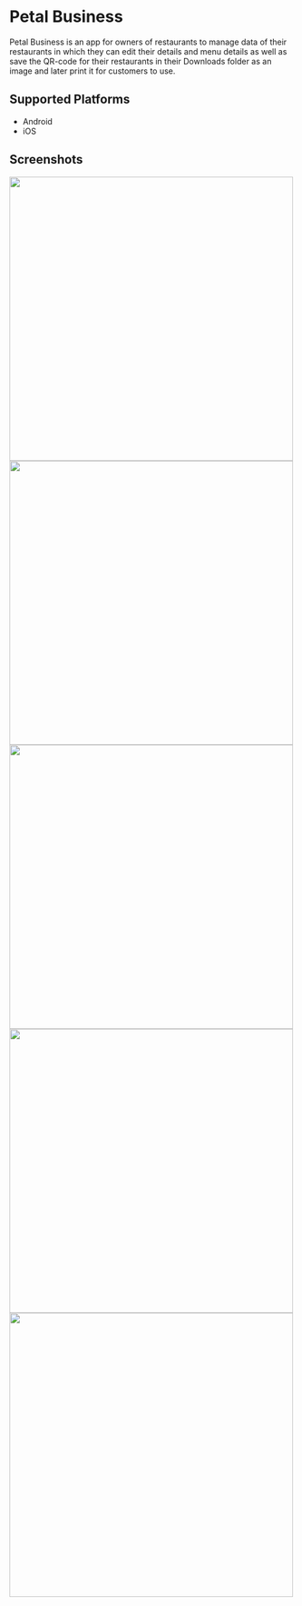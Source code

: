 # Petal Business

Petal Business is an app for owners of restaurants to manage data of their restaurants in which they can edit their details and menu details as well as save the QR-code for their restaurants in their Downloads folder as an image and later print it for customers to use.

## Supported Platforms

* Android
* iOS

## Screenshots

<p float="left">
  <img src="https://imgur.com/Sb0tgWK.png" height="500">
  <img src="https://imgur.com/nYM1LmO.png" height="500">
  <img src="https://imgur.com/8b9c2Op.png" height="500">
  <img src="https://imgur.com/PbQxRW9.png" height="500">
  <img src="https://imgur.com/GvLTEVT.png" height="500">
</p>
